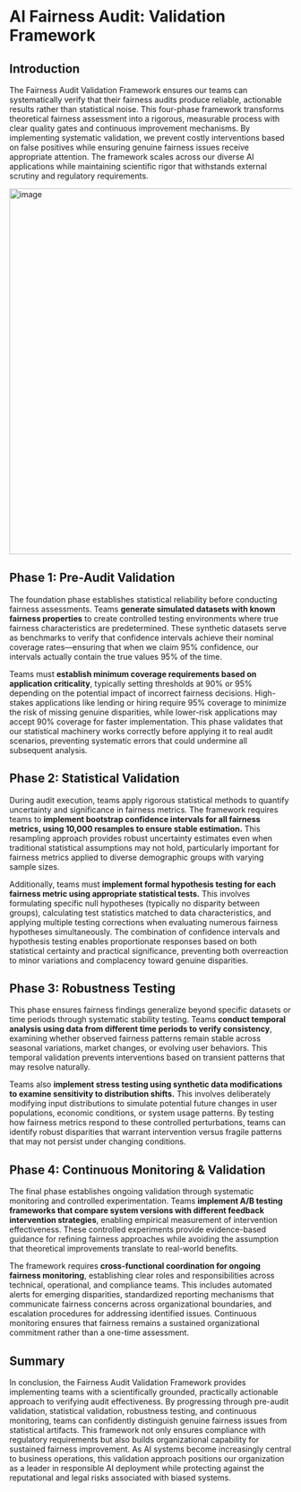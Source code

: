 # AI Fairness Audit: Validation Framework #

## Introduction ##

The Fairness Audit Validation Framework ensures our teams can systematically verify that their fairness audits produce reliable, actionable results rather than statistical noise. This four-phase framework transforms theoretical fairness assessment into a rigorous, measurable process with clear quality gates and continuous improvement mechanisms. By implementing systematic validation, we prevent costly interventions based on false positives while ensuring genuine fairness issues receive appropriate attention. The framework scales across our diverse AI applications while maintaining scientific rigor that withstands external scrutiny and regulatory requirements.

<img width="562" height="653" alt="image" src="https://github.com/user-attachments/assets/c4ee91c5-f8e4-410f-b756-b752d034afea" />


## Phase 1: Pre-Audit Validation ##

The foundation phase establishes statistical reliability before conducting fairness assessments. Teams **generate simulated datasets with known fairness properties** to create controlled testing environments where true fairness characteristics are predetermined. These synthetic datasets serve as benchmarks to verify that confidence intervals achieve their nominal coverage rates—ensuring that when we claim 95% confidence, our intervals actually contain the true values 95% of the time.

Teams must **establish minimum coverage requirements based on application criticality**, typically setting thresholds at 90% or 95% depending on the potential impact of incorrect fairness decisions. High-stakes applications like lending or hiring require 95% coverage to minimize the risk of missing genuine disparities, while lower-risk applications may accept 90% coverage for faster implementation. This phase validates that our statistical machinery works correctly before applying it to real audit scenarios, preventing systematic errors that could undermine all subsequent analysis.

## Phase 2: Statistical Validation ##

During audit execution, teams apply rigorous statistical methods to quantify uncertainty and significance in fairness metrics. The framework requires teams to **implement bootstrap confidence intervals for all fairness metrics, using 10,000 resamples to ensure stable estimation.** This resampling approach provides robust uncertainty estimates even when traditional statistical assumptions may not hold, particularly important for fairness metrics applied to diverse demographic groups with varying sample sizes.

Additionally, teams must **implement formal hypothesis testing for each fairness metric using appropriate statistical tests.** This involves formulating specific null hypotheses (typically no disparity between groups), calculating test statistics matched to data characteristics, and applying multiple testing corrections when evaluating numerous fairness hypotheses simultaneously. The combination of confidence intervals and hypothesis testing enables proportionate responses based on both statistical certainty and practical significance, preventing both overreaction to minor variations and complacency toward genuine disparities.

## Phase 3: Robustness Testing ##

This phase ensures fairness findings generalize beyond specific datasets or time periods through systematic stability testing. Teams **conduct temporal analysis using data from different time periods to verify consistency**, examining whether observed fairness patterns remain stable across seasonal variations, market changes, or evolving user behaviors. This temporal validation prevents interventions based on transient patterns that may resolve naturally.

Teams also **implement stress testing using synthetic data modifications to examine sensitivity to distribution shifts.** This involves deliberately modifying input distributions to simulate potential future changes in user populations, economic conditions, or system usage patterns. By testing how fairness metrics respond to these controlled perturbations, teams can identify robust disparities that warrant intervention versus fragile patterns that may not persist under changing conditions.

## Phase 4: Continuous Monitoring & Validation ##

The final phase establishes ongoing validation through systematic monitoring and controlled experimentation. Teams **implement A/B testing frameworks that compare system versions with different feedback intervention strategies**, enabling empirical measurement of intervention effectiveness. These controlled experiments provide evidence-based guidance for refining fairness approaches while avoiding the assumption that theoretical improvements translate to real-world benefits.

The framework requires **cross-functional coordination for ongoing fairness monitoring**, establishing clear roles and responsibilities across technical, operational, and compliance teams. This includes automated alerts for emerging disparities, standardized reporting mechanisms that communicate fairness concerns across organizational boundaries, and escalation procedures for addressing identified issues. Continuous monitoring ensures that fairness remains a sustained organizational commitment rather than a one-time assessment.

## Summary ##

In conclusion, the Fairness Audit Validation Framework provides implementing teams with a scientifically grounded, practically actionable approach to verifying audit effectiveness. By progressing through pre-audit validation, statistical validation, robustness testing, and continuous monitoring, teams can confidently distinguish genuine fairness issues from statistical artifacts. This framework not only ensures compliance with regulatory requirements but also builds organizational capability for sustained fairness improvement. As AI systems become increasingly central to business operations, this validation approach positions our organization as a leader in responsible AI deployment while protecting against the reputational and legal risks associated with biased systems.


